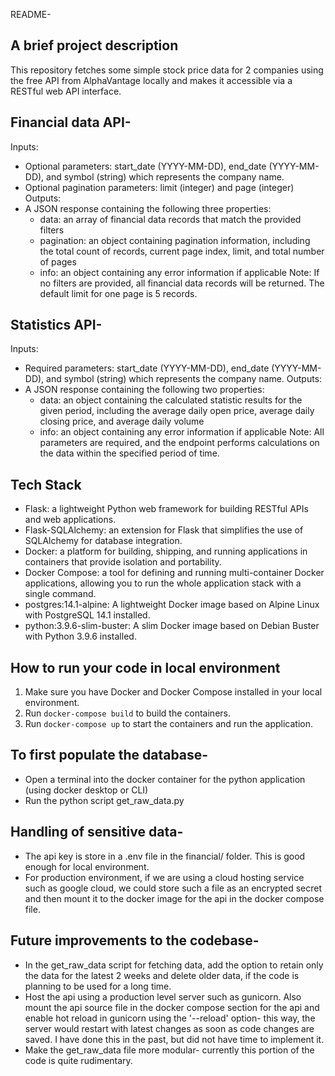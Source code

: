README-

## A brief project description

This repository fetches some simple stock price data for 2 companies using the free API from AlphaVantage  locally and makes it accessible via a RESTful web API interface.

## Financial data API- 
Inputs:
* Optional parameters: start_date (YYYY-MM-DD), end_date (YYYY-MM-DD), and symbol (string) which represents the company name.
* Optional pagination parameters: limit (integer) and page (integer)
Outputs:
* A JSON response containing the following three properties:
    * data: an array of financial data records that match the provided filters
    * pagination: an object containing pagination information, including the total count of records, current page index, limit, and total number of pages
    * info: an object containing any error information if applicable
Note: If no filters are provided, all financial data records will be returned. The default limit for one page is 5 records.


## Statistics API- 

Inputs:
* Required parameters: start_date (YYYY-MM-DD), end_date (YYYY-MM-DD), and symbol (string) which represents the company name. Outputs:
* A JSON response containing the following two properties:
    * data: an object containing the calculated statistic results for the given period, including the average daily open price, average daily closing price, and average daily volume
    * info: an object containing any error information if applicable
Note: All parameters are required, and the endpoint performs calculations on the data within the specified period of time.


## Tech Stack
* Flask: a lightweight Python web framework for building RESTful APIs and web applications.
* Flask-SQLAlchemy: an extension for Flask that simplifies the use of SQLAlchemy for database integration.
* Docker: a platform for building, shipping, and running applications in containers that provide isolation and portability.
* Docker Compose: a tool for defining and running multi-container Docker applications, allowing you to run the whole application stack with a single command.
* postgres:14.1-alpine: A lightweight Docker image based on Alpine Linux with PostgreSQL 14.1 installed.
* python:3.9.6-slim-buster: A slim Docker image based on Debian Buster with Python 3.9.6 installed.


## How to run your code in local environment

1. Make sure you have Docker and Docker Compose installed in your local environment.
2. Run `docker-compose build` to build the containers.
3. Run `docker-compose up` to start the containers and run the application.

## To first populate the database-
* Open a terminal into the docker container for the python application (using docker desktop or CLI)
* Run the python script get_raw_data.py


## Handling of sensitive data-
* The api key is store in a .env file in the financial/ folder. This is good enough for local environment.
* For production environment, if we are using a cloud hosting service such as google cloud, we could store such a file as an encrypted secret and then mount it to the docker image for the api in the docker compose file.


## Future improvements to the codebase-
* In the get_raw_data script for fetching data, add the option to retain only the data for the latest 2 weeks and delete older data, if the code is planning to be used for a long time.
* Host the api using a production level server such as gunicorn. Also mount the api source file in the docker compose section for the api and enable hot reload in gunicorn using the '--reload' option- this way, the server would restart with latest changes as soon as code changes are saved. I have done this in the past, but did not have time to implement it.
* Make the get_raw_data file more modular- currently this portion of the code is quite rudimentary. 

